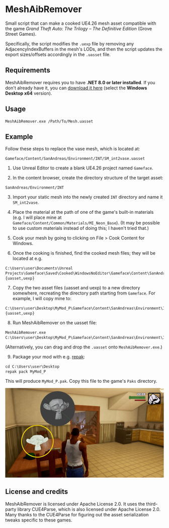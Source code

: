﻿# MeshAibRemover

Small script that can make a cooked UE4.26 mesh asset compatible with the game
_Grand Theft Auto: The Trilogy – The Definitive Edition_ (Grove Street Games).

Specifically, the script modifies the `.uexp` file by removing any AdjacencyIndexBuffers in
the mesh's LODs, and then the script updates the export sizes/offsets accordingly in the
`.uasset` file.

## Requirements

MeshAibRemover requires you to have **.NET 8.0 or later installed**. If you don't already
have it, you can [download it here](https://dotnet.microsoft.com/en-us/download/dotnet/8.0/runtime)
(select the **Windows Desktop x64** version).

## Usage

```
MeshAibRemover.exe /Path/To/Mesh.uasset
```

## Example

Follow these steps to replace the vase mesh, which is located at:

```
Gameface/Content/SanAndreas/Environment/INT/SM_int2vase.uasset
```

1. Use Unreal Editor to create a blank UE4.26 project named `Gameface`.

2. In the content browser, create the directory structure of the target asset:

```
SanAndreas/Environment/INT
```

3. Import your static mesh into the newly created `INT` directory and name
it `SM_int2vase`.

4. Place the material at the path of one of the game's built-in materials
(e.g. I will place mine at `Gameface/Content/Common/Materials/MI_Neon_Base`).
(It may be possible to use custom materials instead of doing this; I haven't
tried that.)

5. Cook your mesh by going to clicking on File > Cook Content for Windows.

6. Once the cooking is finished, find the cooked mesh files; they will be located at e.g.

```
C:\Users\user\Documents\Unreal Projects\Gameface\Saved\Cooked\WindowsNoEditor\Gameface\Content\SanAndreas\Environment\INT\SM_int2vase.{uasset,uexp}
```

7. Copy the two asset files (uasset and uexp) to a new directory somewhere, recreating the directory path starting from `Gameface`.
For example, I will copy mine to:

```
C:\Users\user\Desktop\MyMod_P\Gameface\Content\SanAndreas\Environment\INT\SM_int2vase.{uasset,uexp}
```

8. Run MeshAibRemover on the uasset file:

```
MeshAibRemover.exe C:\Users\user\Desktop\MyMod_P\Gameface\Content\SanAndreas\Environment\INT\SM_int2vase.uasset
```

(Alternatively, you can drag and drop the `.uasset` onto `MeshAibRemover.exe`.)

9. Package your mod with e.g. [repak](https://github.com/trumank/repak):

```
cd C:\Users\user\Desktop
repak pack MyMod_P
```

This will produce `MyMod_P.pak`. Copy this file to the game's `Paks` directory.

![preview](/preview.jpg)

## License and credits

MeshAibRemover is licensed under Apache License 2.0. It uses the third-party library CUE4Parse, which is also
licensed under Apache License 2.0. Many thanks to the CUE4Parse for figuring out the asset serialization tweaks
specific to these games.